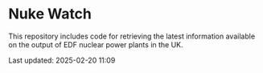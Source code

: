# Nuke Watch

This repository includes code for retrieving the latest information available on the output of EDF nuclear power plants in the UK.

Last updated: 2025-02-20 11:09
